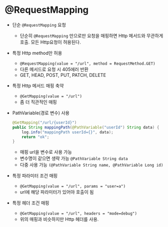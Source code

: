 # @RequestMapping

* 단순 `@RequestMapping` 요청   
  * 단순히 `@RequestMapping` 만으로만 요청을 매핑하면 Http 메서드와 무관하게 호출. 모든 Http요청이 허용된다.


* 특정 Http method만 허용   
  * `@RequestMapping(value = "/url", method = RequestMethod.GET)`
  * 다른 메서드로 요청 시 405에러 반환  
  * GET, HEAD, POST, PUT, PATCH, DELETE
  
  
* 특정 Http 메서드 매핑 축약   
  * `@GetMapping(value = "/url")`
  * 좀 더 직관적인 매핑
  
  
* PathVariable(경로 변수) 사용  
  ```java
  @GetMapping("/url/{userId}")
  public String mappingPath(@PathVariable("userId") String data) {
      log.info("mappingPath userId={}", data);
      return "ok";
  }
  ```
  
  * 매핑 url을 변수로 사용 가능
  * 변수명이 같으면 생략 가능 `@PathVariable String data`
  * 다중 사용 가능  `(@PathVariable String name, @PathVariable Long id)`
  
  
* 특정 파라미터 조건 매핑
  * `@GetMapping(value = "/url", params = "user=a")`
  * url에 해당 파라미터가 있어야 호출이 됨
  
  
* 특정 헤더 조건 매핑
  * `@GetMapping(value = "/url", headers = "mode=debug")`
  * 위의 매핑과 비슷하지만 Http 헤더를 사용.
